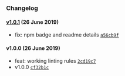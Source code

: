 ### Changelog

#### [v1.0.1](https://github.com/w33ble/eslint-config-stencil/compare/v1.0.0...v1.0.1) (26 June 2019)
- fix: npm badge and readme details [`a56cb9f`](https://github.com/w33ble/eslint-config-stencil/commit/a56cb9fec04d6ab769fcbf45be98fb216d84a2f6)

#### v1.0.0 (26 June 2019)
- feat: working linting rules [`2cd19c7`](https://github.com/w33ble/eslint-config-stencil/commit/2cd19c7726ad8d4d3ae280215736e1b184817abf)
- v1.0.0 [`cf32b1c`](https://github.com/w33ble/eslint-config-stencil/commit/cf32b1cd5815180520ed51d45f092c295e6f0aea)

